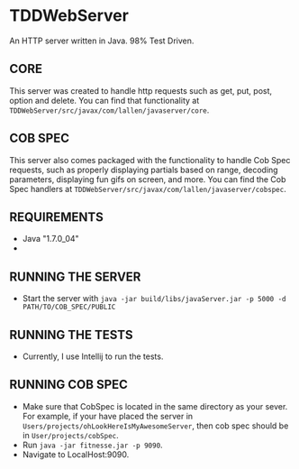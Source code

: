 # TDDWebServer 
 
An HTTP server written in Java.  98% Test Driven.

## CORE
This server was created to handle http requests such as get, put, post, option and delete. 
You can find that functionality at `TDDWebServer/src/javax/com/lallen/javaserver/core`.   

## COB SPEC
This server also comes packaged with the functionality to handle Cob Spec requests, such as properly displaying partials based on range, decoding parameters, displaying fun gifs on screen, and more.
You can find the Cob Spec handlers at  `TDDWebServer/src/javax/com/lallen/javaserver/cobspec`.
 
## REQUIREMENTS
  * Java "1.7.0_04"
  * [Cob Spec]: https://github.com/8thlight/cob_spec
 
## RUNNING THE SERVER
  * Start the server with `java -jar build/libs/javaServer.jar -p 5000 -d PATH/TO/COB_SPEC/PUBLIC`

## RUNNING THE TESTS
 * Currently, I use Intellij to run the tests.

## RUNNING COB SPEC 
  *  Make sure that CobSpec is located in the same directory as your sever.  For example, if your have placed the       server in `Users/projects/ohLookHereIsMyAwesomeServer`, then cob spec should be in `User/projects/cobSpec`.
  *  Run `java -jar fitnesse.jar -p 9090`.
  *  Navigate to LocalHost:9090.
